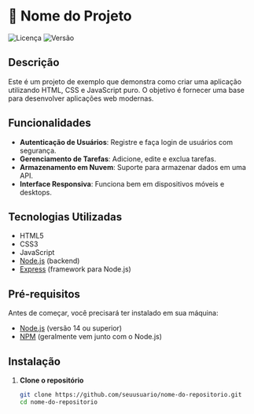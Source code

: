 # 📝 Nome do Projeto

![Licença](https://img.shields.io/badge/licença-MIT-brightgreen) ![Versão](https://img.shields.io/badge/versão-1.0.0-blue)

## Descrição

Este é um projeto de exemplo que demonstra como criar uma aplicação utilizando HTML, CSS e JavaScript puro. O objetivo é fornecer uma base para desenvolver aplicações web modernas.

## Funcionalidades

- **Autenticação de Usuários**: Registre e faça login de usuários com segurança.
- **Gerenciamento de Tarefas**: Adicione, edite e exclua tarefas.
- **Armazenamento em Nuvem**: Suporte para armazenar dados em uma API.
- **Interface Responsiva**: Funciona bem em dispositivos móveis e desktops.

## Tecnologias Utilizadas

- HTML5
- CSS3
- JavaScript
- [Node.js](https://nodejs.org/) (backend)
- [Express](https://expressjs.com/) (framework para Node.js)

## Pré-requisitos

Antes de começar, você precisará ter instalado em sua máquina:

- [Node.js](https://nodejs.org/) (versão 14 ou superior)
- [NPM](https://www.npmjs.com/) (geralmente vem junto com o Node.js)

## Instalação

1. **Clone o repositório**

   ```bash
   git clone https://github.com/seuusuario/nome-do-repositorio.git
   cd nome-do-repositorio
